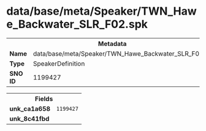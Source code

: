 <h1>data/base/meta/Speaker/TWN_Hawe_Backwater_SLR_F02.spk</h1><table><tr><th colspan="100%">Metadata</th></tr><tr><td><b>Name</b></td><td>data/base/meta/Speaker/TWN_Hawe_Backwater_SLR_F02.spk</td></tr><tr><td><b>Type</b></td><td>SpeakerDefinition</td></tr><tr><td><b>SNO ID</b></td><td>1199427</td></tr></table>

<table><tr><th colspan="100%">Fields</th></tr><tr><td><b>unk_ca1a658</b></td><td><code>1199427</code></td></tr><tr><td><b>unk_8c41fbd</b></td><td></td></tr></table>

